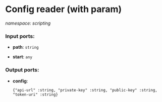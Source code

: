 # Config reader (with param)

_namespace: scripting_

### Input ports:

* __path__: ` string `


* __start__: ` any `

### Output ports:

* __config__: 
    ```
    {"api-url" :string, "private-key" :string, "public-key" :string, "token-uri" :string}
    ```

